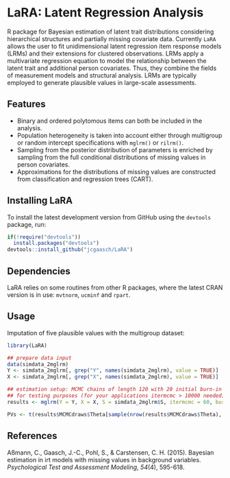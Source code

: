 LaRA: Latent Regression Analysis
================

R package for Bayesian estimation of latent trait distributions considering hierarchical structures and partially missing covariate data. Currently `LaRA` allows the user to fit unidimensional latent regression item response models (LRMs) and their extensions for clustered observations. LRMs apply a multivariate regression equation to model the relationship between the latent trait and additional person covariates. Thus, they combine the fields of measurement models and structural analysis. LRMs are typically employed to generate plausible values in large-scale assessments.

Features
--------

-   Binary and ordered polytomous items can both be included in the analysis.
-   Population heterogeneity is taken into account either through multigroup or random intercept specifications with `mglrm()` or `rilrm()`.
-   Sampling from the posterior distribution of parameters is enriched by sampling from the full conditional distributions of missing values in person covariates.
-   Approximations for the distributions of missing values are constructed from classification and regression trees (CART).

Installing LaRA
---------------

To install the latest development version from GitHub using the `devtools` package, run:

``` r
if(!require("devtools"))
  install.packages("devtools")
devtools::install_github("jcgaasch/LaRA")
```

Dependencies
------------

LaRA relies on some routines from other R packages, where the latest CRAN version is in use: `mvtnorm`, `ucminf` and `rpart`.

Usage
-----

Imputation of five plausible values with the multigroup dataset:

``` r
library(LaRA)

## prepare data input
data(simdata_2mglrm)
Y <- simdata_2mglrm[, grep("Y", names(simdata_2mglrm), value = TRUE)]
X <- simdata_2mglrm[, grep("X", names(simdata_2mglrm), value = TRUE)]

## estimation setup: MCMC chains of length 120 with 20 initial burn-in samples
## for testing purposes (for your applications itermcmc > 10000 needed)
results <- mglrm(Y = Y, X = X, S = simdata_2mglrm$S, itermcmc = 60, burnin = 10, thin = 2)

PVs <- t(results$MCMCdraws$Theta[sample(nrow(results$MCMCdraws$Theta), size = 5), ])
```

References
----------

Aßmann, C., Gaasch, J.-C., Pohl, S., & Carstensen, C. H. (2015). Bayesian estimation in irt models with missing values in background variables. *Psychological Test and Assessment Modeling*, *54*(4), 595-618.
